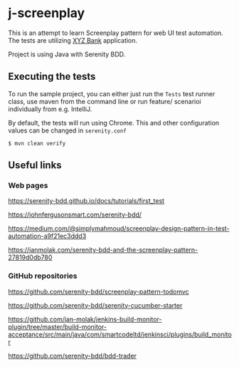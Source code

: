 # j-screenplay
This is an attempt to learn Screenplay pattern for web UI test automation. The tests are utilizing [XYZ Bank](https://www.globalsqa.com/angularJs-protractor/BankingProject/#/login) application.

Project is using Java with Serenity BDD.

## Executing the tests
To run the sample project, you can either just run the `Tests` test runner class, use maven from the command line or run feature/ scenarioi individually from e.g. IntelliJ.

By default, the tests will run using Chrome. This and other configuration values can be changed in `serenity.conf`
```
$ mvn clean verify
```


## Useful links

### Web pages
https://serenity-bdd.github.io/docs/tutorials/first_test

https://johnfergusonsmart.com/serenity-bdd/

https://medium.com/@simplymahmoud/screenplay-design-pattern-in-test-automation-a9f21ec3ddd3

https://janmolak.com/serenity-bdd-and-the-screenplay-pattern-27819d0db780

### GitHub repositories

https://github.com/serenity-bdd/screenplay-pattern-todomvc

https://github.com/serenity-bdd/serenity-cucumber-starter

https://github.com/jan-molak/jenkins-build-monitor-plugin/tree/master/build-monitor-acceptance/src/main/java/com/smartcodeltd/jenkinsci/plugins/build_monitor

https://github.com/serenity-bdd/bdd-trader
